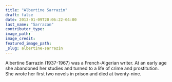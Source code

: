 ```yaml
---
title: "Albertine Sarrazin"
draft: false
date: 2013-01-09T20:06:22-04:00
last_name: "Sarrazan"
contributor_type:
image_path:
image_credit:
featured_image_path:
_slug: albertine-sarrazin
---
```


Albertine Sarrazin (1937-1967) was a French-Algerian writer. At an early age she abandoned her studies and turned to a life of crime and prostitution. She wrote her first two novels in prison and died at twenty-nine.

